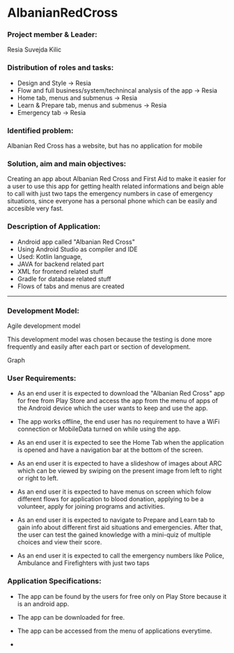 # AlbanianRedCross

<h3><b>Project member & Leader:</b></h3> Resia Suvejda Kilic

<h3><b>Distribution of roles and tasks:</b></h3>

- Design and Style -> Resia
- Flow and full business/system/technincal analysis of the app -> Resia
- Home tab, menus and submenus -> Resia
- Learn & Prepare tab, menus and submenus -> Resia
- Emergency tab -> Resia

<h3><b>Identified problem:</b></h3>

Albanian Red Cross has a website, but has no application for mobile

<h3><b>Solution, aim and main objectives:</b></h3>

Creating an app about Albanian Red Cross and First Aid to make it easier for a user to use this app for getting health related informations and beign able to call with just two taps the emergency numbers in case of emergency situations, since everyone has a personal phone which can be easily and accesible very fast.


<h3><b>Description of Application:</b></h3>

- Android app called "Albanian Red Cross"
- Using Android Studio as compiler and IDE
- Used: Kotlin language,
- JAVA for backend related part
- XML for frontend related stuff
- Gradle for database related stuff
- Flows of tabs and menus are created

-------------------------------------------------------
<h3><b>Development Model:</b></h3>
Agile development model

This development model was chosen because the testing is done more frequently and easily after each part or section of development.

Graph

<h3><b>User Requirements:</b></h3>

- As an end user it is expected to download the "Albanian Red Cross" app for free from Play Store and access the app from the menu of apps of the Android device which the user wants to keep and use the app.

- The app works offline, the end user has no requirement to have a WiFi connection or MobileData turned on while using the app.

- As an end user it is expected to see the Home Tab when the application is opened and have a navigation bar at the bottom of the screen.

- As an end user it is expected to have a slideshow of images about ARC which can be viewed by swiping on the present image from left to right or right to left.

- As an end user it is expected to have menus on screen which folow different flows for application to blood donation, applying to be a  volunteer, apply for joining programs and activities.

- As an end user it is expected to navigate to Prepare and Learn tab to gain info about different first aid situations and emergencies. After that, the user can test the gained knowledge with a mini-quiz of multiple choices and view their score.

- As an end user it is expected to call the emergency numbers like Police, Ambulance and Firefighters with just two taps

<h3><b>Application Specifications:</b></h3>

- The app can be found by the users for free only on Play Store because it is an android app.

- The app can be downloaded for free.

- The app can be accessed from the menu of applications everytime.

- 
